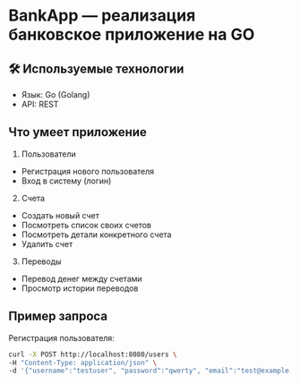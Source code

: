 # BankApp — реализация банковское приложение на GO

## 🛠 Используемые технологии

* Язык: Go (Golang)
* API: REST

## Что умеет приложение

1. Пользователи

* Регистрация нового пользователя
* Вход в систему (логин)

2. Счета

* Создать новый счет
* Посмотреть список своих счетов
* Посмотреть детали конкретного счета
* Удалить счет

3. Переводы

* Перевод денег между счетами
* Просмотр истории переводов

## Пример запроса

Регистрация пользователя:

```bash
curl -X POST http://localhost:8080/users \
-H "Content-Type: application/json" \
-d '{"username":"testuser", "password":"qwerty", "email":"test@example.com"}'
```


